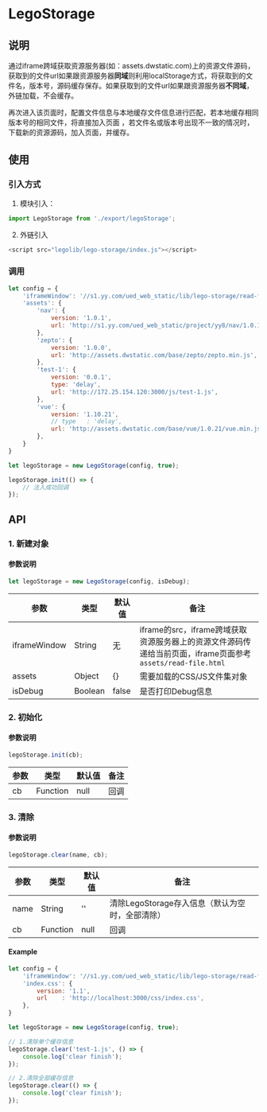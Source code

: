 # LegoStorage

## 说明

通过iframe跨域获取资源服务器(如：assets.dwstatic.com)上的资源文件源码，获取到的文件url如果跟资源服务器**同域**则利用localStorage方式，将获取到的文件名，版本号，源码缓存保存。如果获取到的文件url如果跟资源服务器**不同域**，外链加载，不会缓存。

再次进入该页面时，配置文件信息与本地缓存文件信息进行匹配，若本地缓存相同版本号的相同文件，将直接加入页面 ，若文件名或版本号出现不一致的情况时，下载新的资源源码，加入页面，并缓存。

## 使用
### 引入方式
1. 模块引入：
```js
import LegoStorage from './export/legoStorage';
```

2. 外链引入
```js
<script src="legolib/lego-storage/index.js"></script>
```

### 调用
```js
let config = {
    'iframeWindow': '//s1.yy.com/ued_web_static/lib/lego-storage/read-file.html',
    'assets': {
        'nav': {
            version: '1.0.1',
            url: 'http://s1.yy.com/ued_web_static/project/yy8/nav/1.0.1/js/main.js',
        },
        'zepto': {
            version: '1.0.0',
            url: 'http://assets.dwstatic.com/base/zepto/zepto.min.js',
        },
        'test-1': {
            version: '0.0.1',
            type: 'delay',
            url: 'http://172.25.154.120:3000/js/test-1.js',
        },
        'vue': {
            version: '1.10.21',
            // type   : 'delay',
            url: 'http://assets.dwstatic.com/base/vue/1.0.21/vue.min.js',
        },
    }
}

let legoStorage = new LegoStorage(config, true);

legoStorage.init(() => {
	// 注入成功回调
});
```

## API

### 1. 新建对象

#### 参数说明

```js
let legoStorage = new LegoStorage(config, isDebug);
```

| 参数 | 类型 | 默认值 | 备注 |
|------|-----|-------|------|
| iframeWindow | String | 无 | iframe的src，iframe跨域获取资源服务器上的资源文件源码传递给当前页面，iframe页面参考`assets/read-file.html` |
| assets | Object | {} | 需要加载的CSS/JS文件集对象 |
| isDebug | Boolean | false | 是否打印Debug信息 |


### 2. 初始化

#### 参数说明

```js
legoStorage.init(cb);
```

| 参数 | 类型 | 默认值 | 备注 |
|------|-----|-------|------|
| cb | Function | null | 回调 |


### 3. 清除

#### 参数说明

```js
legoStorage.clear(name, cb);
```

| 参数 | 类型 | 默认值 | 备注 |
|------|-----|-------|------|
| name | String | '' | 清除LegoStorage存入信息（默认为空时，全部清除）|
| cb | Function | null | 回调 |

#### Example

```js
let config = {
	'iframeWindow': '//s1.yy.com/ued_web_static/lib/lego-storage/read-file.html',
	'index.css': {
		version: '1.1',
		url    : 'http://localhost:3000/css/index.css',
	},
}

let legoStorage = new LegoStorage(config, true);

// 1.清除单个缓存信息
legoStorage.clear('test-1.js', () => {
	console.log('clear finish');
});

// 2.清除全部缓存信息
legoStorage.clear(() => {
	console.log('clear finish');
});
```
